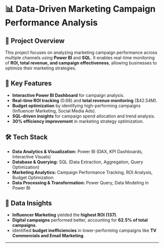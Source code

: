 # 📊 Data-Driven Marketing Campaign Performance Analysis

## 🚀 Project Overview
This project focuses on analyzing marketing campaign performance across multiple channels using **Power BI** and **SQL**. It enables real-time monitoring of **ROI, total revenue, and campaign effectiveness**, allowing businesses to optimize their marketing strategies.

## 🎯 Key Features
- **Interactive Power BI Dashboard** for campaign analysis.
- **Real-time ROI tracking** (0.68) and **total revenue monitoring** ($42.54M).
- **Budget optimization** by identifying high-performing campaigns (Influencer Marketing, Social Media Ads).
- **SQL-driven insights** for campaign spend allocation and trend analysis.
- **30% efficiency improvement** in marketing strategy optimization.

## 🛠️ Tech Stack
- **Data Analytics & Visualization:** Power BI (DAX, KPI Dashboards, Interactive Visuals)
- **Database & Querying:** SQL (Data Extraction, Aggregation, Query Optimization)
- **Marketing Analytics:** Campaign Performance Tracking, ROI Analysis, Budget Optimization
- **Data Processing & Transformation:** Power Query, Data Modeling in Power BI

## 📌 Data Insights
- **Influencer Marketing** yielded the **highest ROI (137)**.
- **Digital campaigns** performed better, accounting for **62.5% of total campaigns**.
- Identified **budget inefficiencies** in lower-performing campaigns like **TV Commercials and Email Marketing**.

---
